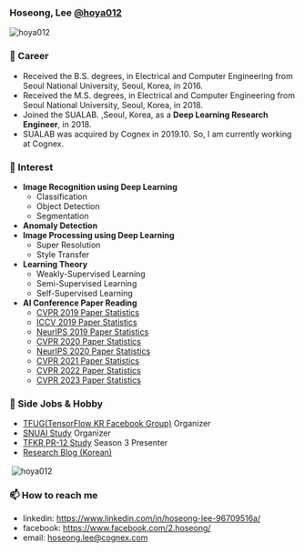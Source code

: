 ### Hoseong, Lee [@hoya012](https://hoya012.github.io)

<p align="left"> <img src="https://komarev.com/ghpvc/?username=hoya012" alt="hoya012" /> </p>

### 🔭 Career
- Received the B.S. degrees, in Electrical and Computer Engineering from Seoul National University, Seoul, Korea, in 2016.
- Received the M.S. degrees, in Electrical and Computer Engineering from Seoul National University, Seoul, Korea, in 2018.
- Joined the SUALAB. ,Seoul, Korea, as a **Deep Learning Research Engineer**, in 2018.
- SUALAB was acquired by Cognex in 2019.10. So, I am currently working at Cognex. 

### 🌱 Interest
- **Image Recognition using Deep Learning**
    - Classification
    - Object Detection
    - Segmentation
- **Anomaly Detection**
- **Image Processing using Deep Learning**
    - Super Resolution
    - Style Transfer
- **Learning Theory**
    - Weakly-Supervised Learning
    - Semi-Supervised Learning
    - Self-Supervised Learning
- **AI Conference Paper Reading**
    - [CVPR 2019 Paper Statistics](https://github.com/hoya012/CVPR-2019-Paper-Statistics)
    - [ICCV 2019 Paper Statistics](https://github.com/hoya012/ICCV-2019-Paper-Statistics)
    - [NeurIPS 2019 Paper Statistics](https://github.com/hoya012/NeurIPS-2019-Paper-Statistics)
    - [CVPR 2020 Paper Statistics](https://github.com/hoya012/CVPR-2020-Paper-Statistics)
    - [NeurIPS 2020 Paper Statistics](https://github.com/hoya012/NeurIPS-2020-Paper-Statistics)
    - [CVPR 2021 Paper Statistics](https://github.com/hoya012/CVPR-2021-Paper-Statistics)
    - [CVPR 2022 Paper Statistics](https://github.com/hoya012/CVPR-2022-Paper-Statistics)
    - [CVPR 2023 Paper Statistics](https://github.com/hoya012/CVPR-2023-Paper-Statistics)


### 👯 Side Jobs & Hobby
- [TFUG(TensorFlow KR Facebook Group)](https://www.facebook.com/groups/TensorFlowKR) Organizer
- [SNUAI Study](https://drive.google.com/drive/folders/0B8z5oUpB2DysbFNEOWxfVDh5VW8?fbclid=IwAR2io8vR63ddTpnvIeioaPczzpFRu6h3aW7-5bQl-dRHP2PpbEa91k0QWAo) Organizer
- [TFKR PR-12 Study](https://www.youtube.com/results?search_query=pr12) Season 3 Presenter
- [Research Blog (Korean)](https://hoya012.github.io)

<p>&nbsp;<img align="center" src="https://github-readme-stats.vercel.app/api?username=hoya012&show_icons=true" alt="hoya012" /></p>


### 📫 How to reach me
- linkedin: https://www.linkedin.com/in/hoseong-lee-96709516a/
- facebook: https://www.facebook.com/2.hoseong/
- email: hoseong.lee@cognex.com

<!--
**hoya012/hoya012** is a ✨ _special_ ✨ repository because its `README.md` (this file) appears on your GitHub profile.

Here are some ideas to get you started:

- 🔭 I’m currently working on ...
- 🌱 I’m currently learning ...
- 👯 I’m looking to collaborate on ...
- 🤔 I’m looking for help with ...
- 💬 Ask me about ...
- 📫 How to reach me: ...
- 😄 Pronouns: ...
- ⚡ Fun fact: ...
-->
